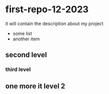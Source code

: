# first-repo-12-2023
it will contain the description about my project
- some list
- another item

## second level

### third level

## one more it level 2
